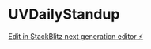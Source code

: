 # UVDailyStandup

[Edit in StackBlitz next generation editor ⚡️](https://stackblitz.com/~/github.com/KMDHIB/UVDailyStandup)